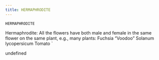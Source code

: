 ```yaml
---
title: HERMAPHRODITE
---
```

`HERMAPHRODITE`

Hermaphrodite:
All the flowers have both male and female in the same flower on the same plant, e.g., many plants:
  Fuchsia “Voodoo”
  Solanum lycopersicum Tomato
`

undefined